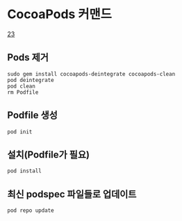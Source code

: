 # CocoaPods 커맨드

[23](23)

## Pods 제거

```
sudo gem install cocoapods-deintegrate cocoapods-clean
pod deintegrate
pod clean
rm Podfile
```

## Podfile 생성

```
pod init
```

## 설치(Podfile가 필요)

```
pod install
```

## 최신 **podspec 파일들로 업데이트**

```
pod repo update
```